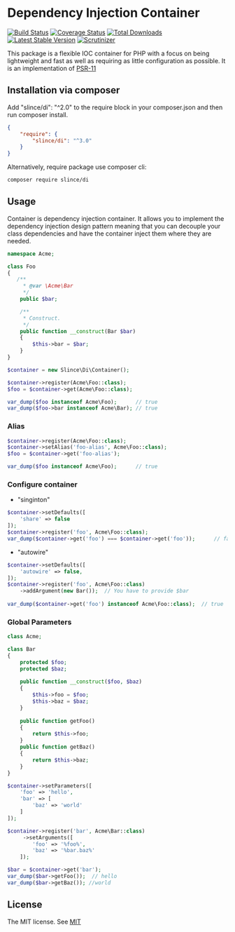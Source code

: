 ﻿# Dependency Injection Container

[![Build Status](https://img.shields.io/travis/slince/di/master.svg?style=flat-square)](https://travis-ci.org/slince/di)
[![Coverage Status](https://img.shields.io/codecov/c/github/slince/di.svg?style=flat-square)](https://codecov.io/github/slince/di)
[![Total Downloads](https://img.shields.io/packagist/dt/slince/di.svg?style=flat-square)](https://packagist.org/packages/slince/di)
[![Latest Stable Version](https://img.shields.io/packagist/v/slince/di.svg?style=flat-square&label=stable)](https://packagist.org/packages/slince/di)
[![Scrutinizer](https://img.shields.io/scrutinizer/g/slince/di.svg?style=flat-square)](https://scrutinizer-ci.com/g/slince/di/?branch=master)

This package is a flexible IOC container for PHP with a focus on being lightweight and fast as well as requiring as little 
configuration as possible. It is an implementation of [PSR-11](https://github.com/container-interop/fig-standards/blob/master/proposed/container.md)

## Installation via composer

Add "slince/di": "^2.0" to the require block in your composer.json and then run composer install.

```json
{
    "require": {
        "slince/di": "^3.0"
    }
}
```

Alternatively, require package use composer cli:

```bash
composer require slince/di
```

## Usage

Container is dependency injection container. It allows you to implement the dependency injection design pattern meaning that you can decouple your class dependencies and have the container inject them where they are needed.

```php
namespace Acme;

class Foo
{
   /**
     * @var \Acme\Bar
     */
    public $bar;

    /**
     * Construct.
     */
    public function __construct(Bar $bar)
    {
        $this->bar = $bar;
    }
}

$container = new Slince\Di\Container();

$container->register(Acme\Foo::class);
$foo = $container->get(Acme\Foo::class);

var_dump($foo instanceof Acme\Foo);      // true
var_dump($foo->bar instanceof Acme\Bar); // true
```

### Alias

```php
$container->register(Acme\Foo::class);
$container->setAlias('foo-alias', Acme\Foo::class);
$foo = $container->get('foo-alias');

var_dump($foo instanceof Acme\Foo);      // true
```

### Configure container 

- "singinton"

```php
$container->setDefaults([
    'share' => false
]);
$container->register('foo', Acme\Foo::class);
var_dump($container->get('foo') === $container->get('foo'));      // false
```

- "autowire"

```php
$container->setDefaults([
    'autowire' => false,
]);
$container->register('foo', Acme\Foo::class)
    ->addArgument(new Bar());  // You have to provide $bar
    
var_dump($container->get('foo') instanceof Acme\Foo::class);  // true
```

### Global Parameters

```php
class Acme;

class Bar
{
    protected $foo;
    protected $baz;
    
    public function __construct($foo, $baz)
    {
        $this->foo = $foo;
        $this->baz = $baz;
    }
    
    public function getFoo()
    {
        return $this->foo;
    }
    public function getBaz()
    {
        return $this->baz;
    }
}

$container->setParameters([
    'foo' => 'hello',
    'bar' => [
        'baz' => 'world'
    ]
]);

$container->register('bar', Acme\Bar::class)
     ->setArguments([
        'foo' => '%foo%',
        'baz' => '%bar.baz%'
    ]);

$bar = $container->get('bar');
var_dump($bar->getFoo());  // hello
var_dump($bar->getBaz()); //world
```

## License
 
The MIT license. See [MIT](https://opensource.org/licenses/MIT)